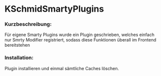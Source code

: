 # KSchmidSmartyPlugins

### Kurzbeschreibung: 
Für eigene Smarty Plugins wurde ein Plugin geschrieben, welches einfach nur Smrty Modifier registriert,
sodass diese Funktionen überall im Frontend bereitstehen

### Installation: 

Plugin installieren und einmal sämtliche Caches löschen.